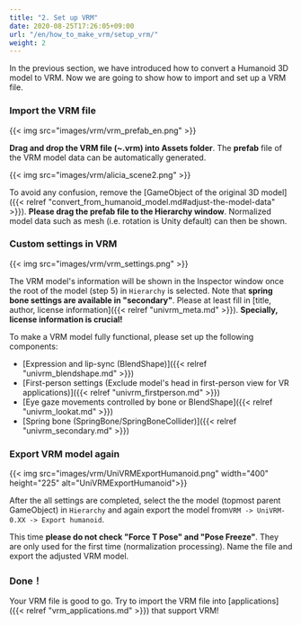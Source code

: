 ```yaml
---
title: "2. Set up VRM"
date: 2020-08-25T17:26:05+09:00
url: "/en/how_to_make_vrm/setup_vrm/"
weight: 2
---
```


In the previous section, we have introduced how to convert a Humanoid 3D model to VRM. 
Now we are going to show how to import and set up a VRM file.

### Import the VRM file
{{< img src="images/vrm/vrm_prefab_en.png" >}}

**Drag and drop the VRM file (~.vrm) into Assets folder**. The **prefab** file of the VRM model data can be automatically generated.

{{< img src="images/vrm/alicia_scene2.png" >}}

To avoid any confusion, remove the [GameObject of the original 3D model]({{< relref "convert_from_humanoid_model.md#adjust-the-model-data" >}}). 
**Please drag the prefab file to the Hierarchy window**.
Normalized model data such as mesh (i.e. rotation is Unity default) can then be shown.  

### Custom settings in VRM
{{< img src="images/vrm/vrm_settings.png" >}}

The VRM model's information will be shown in the Inspector window once the root of the model (step 5) in `Hierarchy` is selected. Note that **spring bone settings are available in "secondary"**. Please at least fill in [title, author, license information]({{< relref "univrm_meta.md" >}}). **Specially, license information is crucial!**

To make a VRM model fully functional, please set up the following components:

* [Expression and lip-sync (BlendShape)]({{< relref "univrm_blendshape.md" >}})
* [First-person settings (Exclude model's head in first-person view for VR applications)]({{< relref "univrm_firstperson.md" >}})
* [Eye gaze movements controlled by bone or BlendShape]({{< relref "univrm_lookat.md" >}})
* [Spring bone (SpringBone/SpringBoneCollider)]({{< relref "univrm_secondary.md" >}})

### Export VRM model again
{{< img src="images/vrm/UniVRMExportHumanoid.png" width="400" height="225" alt="UniVRMExportHumanoid">}}

After the all settings are completed, select the the model (topmost parent GameObject) in `Hierarchy` and again export the model from``VRM -> UniVRM-0.XX -> Export humanoid``.

This time **please do not check "Force T Pose" and "Pose Freeze"**. They are only used for the first time (normalization processing). Name the file and export the adjusted VRM model.

### Done！
Your VRM file is good to go. Try to import the VRM file into [applications]({{< relref "vrm_applications.md" >}}) that support VRM!
